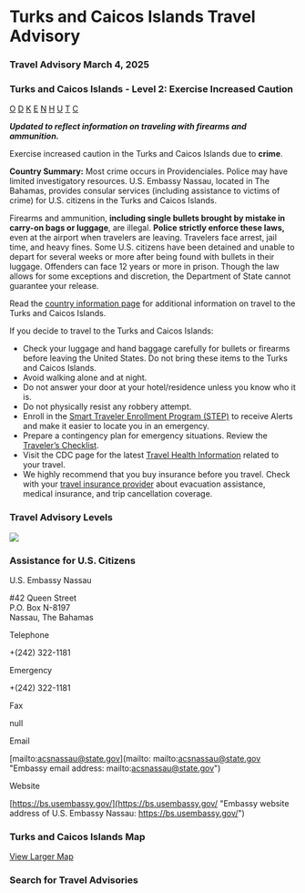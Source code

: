 # Turks and Caicos Islands Travel Advisory

### Travel Advisory March 4, 2025

### Turks and Caicos Islands - Level 2: Exercise Increased Caution

[O](javascript:void(0); "Tool Tip: Other")
[D](javascript:void(0); "Tool Tip: Wrongful Detention")
[K](javascript:void(0); "Tool Tip: Kidnap and Hostage")
[E](javascript:void(0); "Tool Tip: Event")
[N](javascript:void(0); "Tool Tip: Disaster")
[H](javascript:void(0); "Tool Tip: Health")
[U](javascript:void(0); "Tool Tip: Civil Unrest")
[T](javascript:void(0); "Tool Tip: Terrorism")
[C](javascript:void(0); "Tool Tip: Crimes")

***Updated to reflect information on traveling with firearms and ammunition.***

Exercise increased caution in the Turks and Caicos Islands due to **crime**.

**Country Summary:** Most crime occurs in Providenciales. Police may have limited investigatory resources. U.S. Embassy Nassau, located in The Bahamas, provides consular services (including assistance to victims of crime) for U.S. citizens in the Turks and Caicos Islands.

Firearms and ammunition, **including single bullets brought by mistake in carry-on bags or luggage**, are illegal. **Police strictly enforce these laws,** even at the airport when travelers are leaving. Travelers face arrest, jail time, and heavy fines. Some U.S. citizens have been detained and unable to depart for several weeks or more after being found with bullets in their luggage. Offenders can face 12 years or more in prison. Though the law allows for some exceptions and discretion, the Department of State cannot guarantee your release.

Read the [country information page](https://travel.state.gov/content/travel/en/international-travel/International-Travel-Country-Information-Pages/TurksandCaicosIslands.html) for additional information on travel to the Turks and Caicos Islands.

If you decide to travel to the Turks and Caicos Islands:

* Check your luggage and hand baggage carefully for bullets or firearms before leaving the United States. Do not bring these items to the Turks and Caicos Islands.
* Avoid walking alone and at night.
* Do not answer your door at your hotel/residence unless you know who it is.
* Do not physically resist any robbery attempt.
* Enroll in the [Smart Traveler Enrollment Program (STEP)](https://step.state.gov/) to receive Alerts and make it easier to locate you in an emergency.
* Prepare a contingency plan for emergency situations. Review the [Traveler’s Checklist](https://travel.state.gov/content/passports/en/go/checklist.html).
* Visit the CDC page for the latest [Travel Health Information](https://wwwnc.cdc.gov/travel/destinations/list) related to your travel.
* We highly recommend that you buy insurance before you travel. Check with your [travel insurance provider](https://travel.state.gov/content/travel/en/international-travel/before-you-go/your-health-abroad/Insurance_Coverage_Overseas.html) about evacuation assistance, medical insurance, and trip cancellation coverage.

### Travel Advisory Levels

[![](/content/dam/NEWTravelAssets/images/travel-levelv2.svg)](/content/travel/en/international-travel/before-you-go/about-our-new-products.html "Travel Advisory Levels")

### Assistance for U.S. Citizens

U.S. Embassy Nassau

#42 Queen Street  
P.O. Box N-8197  
Nassau, The Bahamas

Telephone

+(242) 322-1181

Emergency

+(242) 322-1181

Fax

null

Email

[mailto:acsnassau@state.gov](mailto: mailto:acsnassau@state.gov "Embassy email address: mailto:acsnassau@state.gov")

Website

[https://bs.usembassy.gov/](https://bs.usembassy.gov/ "Embassy website address of U.S. Embassy Nassau: https://bs.usembassy.gov/")

### Turks and Caicos Islands Map

[View Larger Map](https://travelmaps.state.gov/TSGMap/?extent=-73.002206109,20.981474329,-70.620655239,22.27837507 "Map of Turks and Caicos Islands")



### Search for Travel Advisories